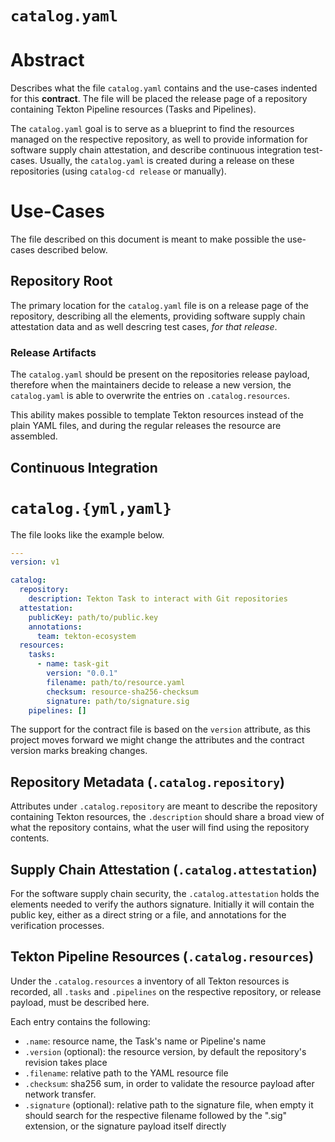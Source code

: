 # `catalog.yaml`

# Abstract

Describes what the file `catalog.yaml` contains and the use-cases indented for this **contract**. The file will be placed the release page of a repository containing Tekton Pipeline resources (Tasks and Pipelines).

The `catalog.yaml` goal is to serve as a blueprint to find the resources managed on the respective repository, as well to provide information for software supply chain attestation, and describe continuous integration test-cases. Usually, the `catalog.yaml` is created during a release on these repositories (using `catalog-cd release` or manually).
# Use-Cases

The file described on this document is meant to make possible the use-cases described below.

## Repository Root

The primary location for the `catalog.yaml` file is on a release page of the repository, describing all the elements, providing software supply chain attestation data and as well descring test cases, *for that release*.

### Release Artifacts

The `catalog.yaml` should be present on the repositories release payload, therefore when the maintainers decide to release a new version, the `catalog.yaml` is able to overwrite the entries on `.catalog.resources`.

This ability makes possible to template Tekton resources instead of the plain YAML files, and during the regular releases the resource are assembled.

## Continuous Integration

# `catalog.{yml,yaml}`

The file looks like the example below.

```yml
---
version: v1

catalog:
  repository:
    description: Tekton Task to interact with Git repositories
  attestation:
    publicKey: path/to/public.key
    annotations:
      team: tekton-ecosystem
  resources:
    tasks:
      - name: task-git
        version: "0.0.1"
        filename: path/to/resource.yaml
        checksum: resource-sha256-checksum
        signature: path/to/signature.sig
    pipelines: []
```

The support for the contract file is based on the `version` attribute, as this project moves forward we might change the attributes and the contract version marks breaking changes.

## Repository Metadata (`.catalog.repository`)

Attributes under `.catalog.repository` are meant to describe the repository containing Tekton resources, the `.description` should share a broad view of what the repository contains, what the user will find using the repository contents.

## Supply Chain Attestation (`.catalog.attestation`)

For the software supply chain security, the `.catalog.attestation` holds the elements needed to verify the authors signature. Initially it will contain the public key, either as a direct string or a file, and annotations for the verification processes.

## Tekton Pipeline Resources (`.catalog.resources`)

Under the `.catalog.resources` a inventory of all Tekton resources is recorded, all `.tasks` and `.pipelines` on the respective repository, or release payload, must be described here.

Each entry contains the following:

- `.name`: resource name, the Task's name or Pipeline's name
- `.version` (optional): the resource version, by default the repository's revision takes place
- `.filename`: relative path to the YAML resource file
- `.checksum`: sha256 sum, in order to validate the resource payload after network transfer.
- `.signature` (optional): relative path to the signature file, when empty it should search for the respective filename followed by the ".sig" extension, or the signature payload itself directly
